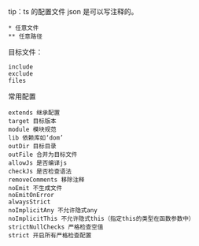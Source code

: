 tip：ts 的配置文件 json 是可以写注释的。

```
* 任意文件
** 任意路径
```

目标文件：
```
include
exclude
files
```

常用配置
```
extends 继承配置
target 目标版本
module 模块规范
lib 依赖库如‘dom’
outDir 目标目录
outFile 合并为目标文件
allowJs 是否编译js
checkJs 是否检查语法
removeComments 移除注释
noEmit 不生成文件
noEmitOnError 
alwaysStrict
noImplicitAny 不允许隐式any
noImplicitThis 不允许隐式this（指定this的类型在函数参数中）
strictNullChecks 严格检查空值
strict 开启所有严格检查配置
```
